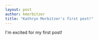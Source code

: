 ```yaml
---
layout: post
author: kmorbitzer
title: "Kathryn Morbitzer's first post!"
---
```


I'm excited for my first post!
